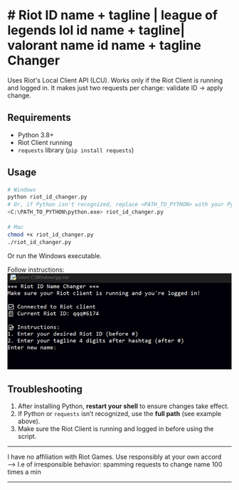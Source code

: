 # # Riot ID name + tagline | league of legends lol id name + tagline| valorant name id name + tagline  Changer


Uses Riot's Local Client API (LCU). Works only if the Riot Client is running and logged in.
It makes just two requests per change: validate ID → apply change.

## Requirements

* Python 3.8+
* Riot Client running
* `requests` library (`pip install requests`)

## Usage

```bash
# Windows
python riot_id_changer.py
# Or, if Python isn't recognized, replace <PATH_TO_PYTHON> with your Python path:
<C:\PATH_TO_PYTHON\python.exe> riot_id_changer.py

# Mac
chmod +x riot_id_changer.py
./riot_id_changer.py
```

Or run the Windows executable.

Follow instructions:
![Example Screenshot](https://raw.githubusercontent.com/webberLV/lol-valorant-riot-name-changer/main/img/Example.png)

## Troubleshooting

1. After installing Python, **restart your shell** to ensure changes take effect.
2. If Python or `requests` isn’t recognized, use the **full path** (see example above).
3. Make sure the Riot Client is running and logged in before using the script.

---

I have  no affiliation with Riot Games. Use responsibly at your own accord  
  --> I.e of irresponsible behavior: spamming requests to change name 100 times a min  
 

---
